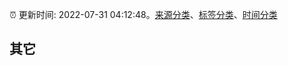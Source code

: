 :alarm_clock: 更新时间: 2022-07-31 04:12:48。[来源分类](../README.md)、[标签分类](../TAGS.md)、[时间分类](../TIMELINE.md)

## 其它



